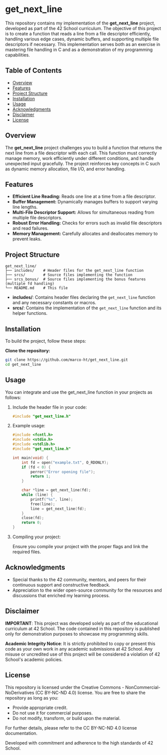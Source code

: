 # get_next_line

This repository contains my implementation of the **get_next_line** project, developed as part of the 42 School curriculum. The objective of this project is to create a function that reads a line from a file descriptor efficiently, handling various edge cases, dynamic buffers, and supporting multiple file descriptors if necessary. This implementation serves both as an exercise in mastering file handling in C and as a demonstration of my programming capabilities.

## Table of Contents

- [Overview](#overview)
- [Features](#features)
- [Project Structure](#project-structure)
- [Installation](#installation)
- [Usage](#usage)
- [Acknowledgments](#acknowledgments)
- [Disclaimer](#disclaimer)
- [License](#license)

## Overview

The **get_next_line** project challenges you to build a function that returns the next line from a file descriptor with each call. This function must correctly manage memory, work efficiently under different conditions, and handle unexpected input gracefully. The project reinforces key concepts in C such as dynamic memory allocation, file I/O, and error handling.

## Features

- **Efficient Line Reading:** Reads one line at a time from a file descriptor.
- **Buffer Management:** Dynamically manages buffers to support varying line lengths.
- **Multi-File Descriptor Support:** Allows for simultaneous reading from multiple file descriptors.
- **Robust Error Handling:** Checks for errors such as invalid file descriptors and read failures.
- **Memory Management:** Carefully allocates and deallocates memory to prevent leaks.

## Project Structure

```
get_next_line/
├── includes/    # Header files for the get_next_line function
├── srcs/        # Source files implementing the function
├── srcs_bonus/  # Source files implementing the bonus features (multiple fd handling)
└── README.md    # This file
```

- **includes/**: Contains header files declaring the `get_next_line` function and any necessary constants or macros.
- **srcs/**: Contains the implementation of the `get_next_line` function and its helper functions.

## Installation

To build the project, follow these steps:

**Clone the repository:**

   ```sh
   git clone https://github.com/marco-ht/get_next_line.git
   cd get_next_line
   ```

## Usage

You can integrate and use the get_next_line function in your projects as follows:

1. Include the header file in your code:

   ```c
   #include "get_next_line.h"
   ```

2. Example usage:

   ```c
   #include <fcntl.h>
   #include <stdio.h>
   #include <stdlib.h>
   #include "get_next_line.h"

   int main(void) {
       int fd = open("example.txt", O_RDONLY);
       if (fd < 0) {
           perror("Error opening file");
           return 1;
       }

       char *line = get_next_line(fd);
       while (line) {
           printf("%s", line);
           free(line);
           line = get_next_line(fd);
       }
       close(fd);
       return 0;
   }
   ```

3. Compiling your project:

   Ensure you compile your project with the proper flags and link the required files.

## Acknowledgments

- Special thanks to the 42 community, mentors, and peers for their continuous support and constructive feedback.
- Appreciation to the wider open-source community for the resources and discussions that enriched my learning process.

## Disclaimer

**IMPORTANT**:
This project was developed solely as part of the educational curriculum at 42 School. The code contained in this repository is published only for demonstration purposes to showcase my programming skills.

**Academic Integrity Notice**:
It is strictly prohibited to copy or present this code as your own work in any academic submissions at 42 School. Any misuse or uncredited use of this project will be considered a violation of 42 School's academic policies.

## License

This repository is licensed under the Creative Commons - NonCommercial-NoDerivatives (CC BY-NC-ND 4.0) license. You are free to share the repository as long as you:

- Provide appropriate credit.
- Do not use it for commercial purposes.
- Do not modify, transform, or build upon the material.

For further details, please refer to the CC BY-NC-ND 4.0 license documentation.

Developed with commitment and adherence to the high standards of 42 School.
